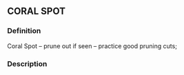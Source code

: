 ## CORAL SPOT
### Definition
Coral Spot – prune out if seen – practice good pruning cuts;

### Description
